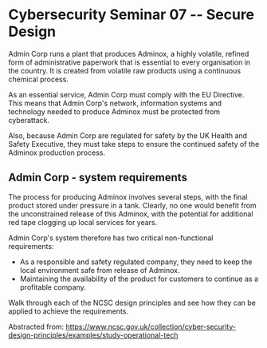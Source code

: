 # Cybersecurity Seminar 07 -- Secure Design

Admin Corp runs a plant that produces Adminox, a highly volatile, refined form of administrative paperwork that is essential to every organisation in the country. It is created from volatile raw products using a continuous chemical process.

As an essential service, Admin Corp must comply with the EU Directive. This means that Admin Corp's network, information systems and technology needed to produce Adminox must be protected from cyberattack.

Also, because Admin Corp are regulated for safety by the UK Health and Safety Executive, they must take steps to ensure the continued safety of the Adminox production process.

## Admin Corp - system requirements

The process for producing Adminox involves several steps, with the final product stored under pressure in a tank. Clearly, no one would benefit from the unconstrained release of this Adminox, with the potential for additional red tape clogging up local services for years.

Admin Corp's system therefore has two critical non-functional requirements:

- As a responsible and safety regulated company, they need to keep the local environment safe from release of Adminox.
- Maintaining the availability of the product for customers to continue as a profitable company.

Walk through each of the NCSC design principles and see how they can be applied to achieve the requirements.

Abstracted from: <https://www.ncsc.gov.uk/collection/cyber-security-design-principles/examples/study-operational-tech>